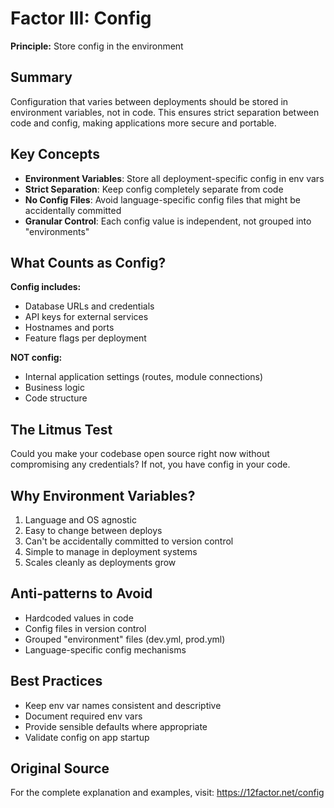 # Factor III: Config

**Principle:** Store config in the environment

## Summary

Configuration that varies between deployments should be stored in environment variables, not in code. This ensures strict separation between code and config, making applications more secure and portable.

## Key Concepts

- **Environment Variables**: Store all deployment-specific config in env vars
- **Strict Separation**: Keep config completely separate from code
- **No Config Files**: Avoid language-specific config files that might be accidentally committed
- **Granular Control**: Each config value is independent, not grouped into "environments"

## What Counts as Config?

**Config includes:**
- Database URLs and credentials
- API keys for external services
- Hostnames and ports
- Feature flags per deployment

**NOT config:**
- Internal application settings (routes, module connections)
- Business logic
- Code structure

## The Litmus Test

Could you make your codebase open source right now without compromising any credentials? If not, you have config in your code.

## Why Environment Variables?

1. Language and OS agnostic
2. Easy to change between deploys
3. Can't be accidentally committed to version control
4. Simple to manage in deployment systems
5. Scales cleanly as deployments grow

## Anti-patterns to Avoid

- Hardcoded values in code
- Config files in version control
- Grouped "environment" files (dev.yml, prod.yml)
- Language-specific config mechanisms

## Best Practices

- Keep env var names consistent and descriptive
- Document required env vars
- Provide sensible defaults where appropriate
- Validate config on app startup

## Original Source

For the complete explanation and examples, visit: https://12factor.net/config
